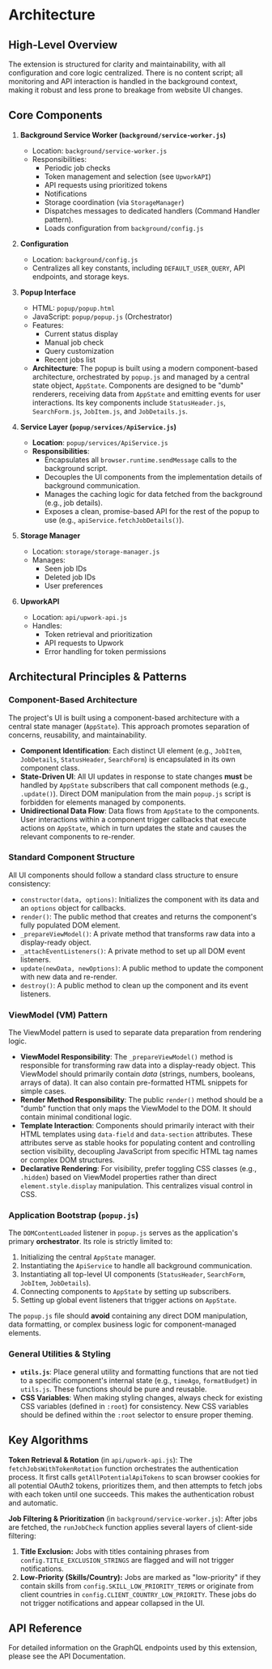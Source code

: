 # Architecture

## High-Level Overview

The extension is structured for clarity and maintainability, with all configuration and core logic centralized. There is no content script; all monitoring and API interaction is handled in the background context, making it robust and less prone to breakage from website UI changes.

## Core Components

1. **Background Service Worker (`background/service-worker.js`)**
   - Location: `background/service-worker.js`
   - Responsibilities:
     - Periodic job checks
     - Token management and selection (see `UpworkAPI`)
     - API requests using prioritized tokens
     - Notifications
     - Storage coordination (via `StorageManager`)
     - Dispatches messages to dedicated handlers (Command Handler pattern).
     - Loads configuration from `background/config.js`

2. **Configuration**
   - Location: `background/config.js`
   - Centralizes all key constants, including `DEFAULT_USER_QUERY`, API endpoints, and storage keys.

3. **Popup Interface**
   - HTML: `popup/popup.html`
   - JavaScript: `popup/popup.js` (Orchestrator)
   - Features:
     - Current status display
     - Manual job check
     - Query customization
     - Recent jobs list
   - **Architecture**: The popup is built using a modern component-based architecture, orchestrated by `popup.js` and managed by a central state object, `AppState`. Components are designed to be "dumb" renderers, receiving data from `AppState` and emitting events for user interactions. Its key components include `StatusHeader.js`, `SearchForm.js`, `JobItem.js`, and `JobDetails.js`.

4. **Service Layer (`popup/services/ApiService.js`)**
    - **Location**: `popup/services/ApiService.js`
    - **Responsibilities**:
        - Encapsulates all `browser.runtime.sendMessage` calls to the background script.
        - Decouples the UI components from the implementation details of background communication.
        - Manages the caching logic for data fetched from the background (e.g., job details).
        - Exposes a clean, promise-based API for the rest of the popup to use (e.g., `apiService.fetchJobDetails()`).

5. **Storage Manager**
   - Location: `storage/storage-manager.js`
   - Manages:
     - Seen job IDs
     - Deleted job IDs
     - User preferences

6. **UpworkAPI**
   - Location: `api/upwork-api.js`
   - Handles:
     - Token retrieval and prioritization
     - API requests to Upwork
     - Error handling for token permissions

## Architectural Principles & Patterns

### Component-Based Architecture

The project's UI is built using a component-based architecture with a central state manager (`AppState`). This approach promotes separation of concerns, reusability, and maintainability.

-   **Component Identification**: Each distinct UI element (e.g., `JobItem`, `JobDetails`, `StatusHeader`, `SearchForm`) is encapsulated in its own component class.
-   **State-Driven UI**: All UI updates in response to state changes **must** be handled by `AppState` subscribers that call component methods (e.g., `.update()`). Direct DOM manipulation from the main `popup.js` script is forbidden for elements managed by components.
-   **Unidirectional Data Flow**: Data flows from `AppState` to the components. User interactions within a component trigger callbacks that execute actions on `AppState`, which in turn updates the state and causes the relevant components to re-render.

### Standard Component Structure

All UI components should follow a standard class structure to ensure consistency:

-   `constructor(data, options)`: Initializes the component with its data and an `options` object for callbacks.
-   `render()`: The public method that creates and returns the component's fully populated DOM element.
-   `_prepareViewModel()`: A private method that transforms raw data into a display-ready object.
-   `_attachEventListeners()`: A private method to set up all DOM event listeners.
-   `update(newData, newOptions)`: A public method to update the component with new data and re-render.
-   `destroy()`: A public method to clean up the component and its event listeners.

### ViewModel (VM) Pattern

The ViewModel pattern is used to separate data preparation from rendering logic.

-   **ViewModel Responsibility**: The `_prepareViewModel()` method is responsible for transforming raw data into a display-ready object. This ViewModel should primarily contain *data* (strings, numbers, booleans, arrays of data). It can also contain pre-formatted HTML snippets for simple cases.
-   **Render Method Responsibility**: The public `render()` method should be a "dumb" function that only maps the ViewModel to the DOM. It should contain minimal conditional logic.
-   **Template Interaction**: Components should primarily interact with their HTML templates using `data-field` and `data-section` attributes. These attributes serve as stable hooks for populating content and controlling section visibility, decoupling JavaScript from specific HTML tag names or complex DOM structures.
-   **Declarative Rendering**: For visibility, prefer toggling CSS classes (e.g., `.hidden`) based on ViewModel properties rather than direct `element.style.display` manipulation. This centralizes visual control in CSS.

### Application Bootstrap (`popup.js`)

The `DOMContentLoaded` listener in `popup.js` serves as the application's primary **orchestrator**. Its role is strictly limited to:

1.  Initializing the central `AppState` manager.
2.  Instantiating the `ApiService` to handle all background communication.
3.  Instantiating all top-level UI components (`StatusHeader`, `SearchForm`, `JobItem`, `JobDetails`).
4.  Connecting components to `AppState` by setting up subscribers.
5.  Setting up global event listeners that trigger actions on `AppState`.

The `popup.js` file should **avoid** containing any direct DOM manipulation, data formatting, or complex business logic for component-managed elements.

### General Utilities & Styling

-   **`utils.js`**: Place general utility and formatting functions that are not tied to a specific component's internal state (e.g., `timeAgo`, `formatBudget`) in `utils.js`. These functions should be pure and reusable.
-   **CSS Variables**: When making styling changes, always check for existing CSS variables (defined in `:root`) for consistency. New CSS variables should be defined within the `:root` selector to ensure proper theming.

## Key Algorithms
**Token Retrieval & Rotation** (in `api/upwork-api.js`):
The `fetchJobsWithTokenRotation` function orchestrates the authentication process. It first calls `getAllPotentialApiTokens` to scan browser cookies for all potential OAuth2 tokens, prioritizes them, and then attempts to fetch jobs with each token until one succeeds. This makes the authentication robust and automatic.

**Job Filtering & Prioritization** (in `background/service-worker.js`):
After jobs are fetched, the `runJobCheck` function applies several layers of client-side filtering:
1.  **Title Exclusion:** Jobs with titles containing phrases from `config.TITLE_EXCLUSION_STRINGS` are flagged and will not trigger notifications.
2.  **Low-Priority (Skills/Country):** Jobs are marked as "low-priority" if they contain skills from `config.SKILL_LOW_PRIORITY_TERMS` or originate from client countries in `config.CLIENT_COUNTRY_LOW_PRIORITY`. These jobs do not trigger notifications and appear collapsed in the UI.

## API Reference
For detailed information on the GraphQL endpoints used by this extension, please see the API Documentation.